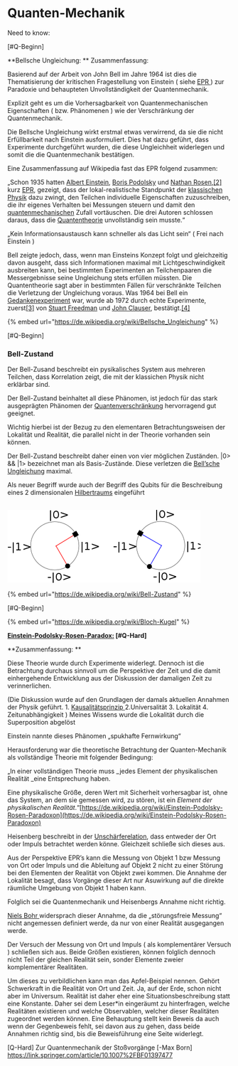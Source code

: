 # Quanten-Mechanik

Need to know: &#x20;

\[#Q-Beginn]

**Bellsche Ungleichung:    **                                                                                                               Zusammenfassung:

Basierend auf der Arbeit von John Bell im Jahre 1964 ist dies die Thematisierung der kritischen Fragestellung von Einstein ( siehe [EPR ](https://de.wikipedia.org/wiki/Einstein-Podolsky-Rosen-Paradoxon)) zur Paradoxie und behaupteten Unvollständigkeit der Quantenmechanik.

Explizit geht es um die Vorhersagbarkeit von Quantenmechanischen Eigenschaften ( bzw. Phänomenen ) wie der Verschränkung der Quantenmechanik.

Die Bellsche Ungleichung wirkt erstmal etwas verwirrend, da sie die nicht Erfüllbarkeit nach Einstein ausformuliert. Dies hat dazu geführt, dass Experimente durchgeführt wurden, die diese Ungleichheit widerlegen und somit die die Quantenmechanik bestätigen.

Eine Zusammenfassung auf Wikipedia fast das EPR folgend zusammen:

„Schon 1935 hatten [Albert Einstein](https://de.wikipedia.org/wiki/Albert\_Einstein), [Boris Podolsky](https://de.wikipedia.org/wiki/Boris\_Podolsky) und [Nathan Rosen](https://de.wikipedia.org/wiki/Nathan\_Rosen),[\[2\]](https://de.wikipedia.org/wiki/Bellsche\_Ungleichung#cite\_note-2) kurz [EPR](https://de.wikipedia.org/wiki/Einstein-Podolsky-Rosen-Paradoxon), gezeigt, dass der lokal-realistische Standpunkt der [klassischen Physik](https://de.wikipedia.org/wiki/Klassische\_Physik) dazu zwingt, den Teilchen individuelle Eigenschaften zuzuschreiben, die ihr eigenes Verhalten bei Messungen steuern und damit den [quantenmechanischen](https://de.wikipedia.org/wiki/Quantenmechanisch) Zufall vortäuschen. Die drei Autoren schlossen daraus, dass die [Quantentheorie](https://de.wikipedia.org/wiki/Quantentheorie) unvollständig sein musste.“

„Kein Informationsaustausch kann schneller als das Licht sein“ ( Frei nach Einstein )

Bell zeigte jedoch, dass, wenn man Einsteins Konzept folgt und gleichzeitig davon ausgeht, dass sich Informationen maximal mit Lichtgeschwindigkeit ausbreiten kann, bei bestimmten Experimenten an Teilchenpaaren die Messergebnisse seine Ungleichung stets erfüllen müssten. Die Quantentheorie sagt aber in bestimmten Fällen für verschränkte Teilchen die Verletzung der Ungleichung voraus. Was 1964 bei Bell ein [Gedankenexperiment](https://de.wikipedia.org/wiki/Gedankenexperiment) war, wurde ab 1972 durch echte Experimente, zuerst[\[3\]](https://de.wikipedia.org/wiki/Bellsche\_Ungleichung#cite\_note-3) von [Stuart Freedman](https://de.wikipedia.org/wiki/Stuart\_Freedman) und [John Clauser](https://de.wikipedia.org/wiki/John\_Clauser), bestätigt.[\[4\]](https://de.wikipedia.org/wiki/Bellsche\_Ungleichung#cite\_note-FC72-4)

{% embed url="https://de.wikipedia.org/wiki/Bellsche_Ungleichung" %}

\[#Q-Beginn]

### Bell-Zustand

Der Bell-Zusand beschreibt ein pysikalisches System aus mehreren Teilchen, dass Korrelation zeigt, die mit der klassichen Physik nicht erklärbar sind.

Der Bell-Zustand beinhaltet all diese Phänomen, ist jedoch für das stark ausgeprägten Phänomen der [Quantenverschränkung](https://de.wikipedia.org/wiki/Quantenverschr%C3%A4nkung) hervorragend gut geeignet.

Wichtig hierbei ist der Bezug zu den elementaren Betrachtungsweisen der Lokalität und Realität, die parallel nicht in der Theorie vorhanden sein können.

Der Bell-Zustand beschreibt daher einen von vier möglichen Zuständen. |0> && |1> bezeichnet man als Basis-Zustände. Diese verletzen die [Bell’sche Ungleichung](https://de.wikipedia.org/wiki/Bellsche\_Ungleichung) maximal.

Als neuer Begriff wurde auch der Begriff des Qubits für die Beschreibung eines 2 dimensionalen [Hilbertraums](https://de.wikipedia.org/wiki/Hilbertraum) eingeführt

\
![](<../../.gitbook/assets/image (5).png>)

{% embed url="https://de.wikipedia.org/wiki/Bell-Zustand" %}

\[#Q-Beginn]

{% embed url="https://de.wikipedia.org/wiki/Bloch-Kugel" %}

****[**Einstein-Podolsky-Rosen-Paradox:**](https://de.wikipedia.org/wiki/Einstein-Podolsky-Rosen-Paradoxon)** \[#Q-Hard]**

**Zusammenfassung:  **

Diese Theorie wurde durch Experimente widerlegt. Dennoch ist die Betrachtung durchaus sinnvoll um die Perspektive der Zeit und die damit einhergehende Entwicklung aus der Diskussion der damaligen Zeit zu verinnerlichen.

(Die Diskussion wurde auf den Grundlagen der damals aktuellen Annahmen der Physik geführt. 1. [Kausalitätsprinzip ](https://physikbuch.schule/basic-assumptions-about-nature.html#causality)2.Universalität 3. Lokalität 4. Zeitunabhängigkeit ) Meines Wissens wurde die Lokalität durch die Superposition abgelöst

Einstein nannte dieses Phänomen „spukhafte Fernwirkung“

Herausforderung war die theoretische Betrachtung der Quanten-Mechanik als vollständige Theorie mit folgender Bedingung:

„In einer vollständigen Theorie muss _jedes Element der physikalischen Realität _eine Entsprechung haben.

Eine physikalische Größe, deren Wert mit Sicherheit vorhersagbar ist, ohne das System, an dem sie gemessen wird, zu stören, ist ein _Element der physikalischen Realität_.“[https://de.wikipedia.org/wiki/Einstein-Podolsky-Rosen-Paradoxon](https://de.wikipedia.org/wiki/Einstein-Podolsky-Rosen-Paradoxon)

Heisenberg beschreibt in der [Unschärferelation](https://de.wikipedia.org/wiki/Heisenbergsche\_Unsch%C3%A4rferelation), dass entweder der Ort oder Impuls betrachtet werden könne. Gleichzeit schließe sich dieses aus.

Aus der Perspektive EPR’s kann die Messung von Objekt 1 bzw Messung von Ort oder Impuls und die Ableitung auf Objekt 2 nicht zu einer Störung bei den Elementen der Realität von Objekt zwei kommen. Die Annahme der Lokalität besagt, dass Vorgänge dieser Art nur Asuwirkung auf die direkte räumliche Umgebung von Objekt 1 haben kann.

Folglich sei die Quantenmechanik und Heisenbergs Annahme nicht richtig.

[Niels Bohr ](https://de.wikipedia.org/wiki/Niels\_Bohr)widersprach dieser Annahme, da die „störungsfreie Messung“ nicht angemessen definiert werde, da nur von einer Realität ausgegangen werde.

Der Versuch der Messung von Ort und Impuls ( als komplementärer Versuch ) schließen sich aus. Beide Größen existieren, können folglich dennoch nicht Teil der gleichen Realität sein, sonder Elemente zweier komplementärer Realitäten.

Um dieses zu verbildlichen kann man das Apfel-Beispiel nennen. Gehört Schwerkraft in die Realität von Ort und Zeit. Ja, auf der Erde, schon nicht aber im Universum. Realität ist daher eher eine Situationsbeschreibung statt eine Konstante. Daher sei dem Leser\*in eingeräumt zu hinterfragen, welche Realitäten existieren und welche Observablen, welcher dieser Realitäten zugeordnet werden können. Eine Behauptung stellt kein Beweis da auch wenn der Gegenbeweis fehlt, sei davon aus zu gehen, dass beide Annahmen richtig sind, bis die Beweisführung eine Seite widerlegt.

\[Q-Hard] Zur Quantenmechanik der Stoßvorgänge \[-Max Born] https://link.springer.com/article/10.1007%2FBF01397477
